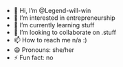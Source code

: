 - 👋 Hi, I’m @Legend-will-win
- 👀 I’m interested in entrepreneurship
- 🌱 I’m currently learning stuff
- 💞️ I’m looking to collaborate on .stuff
- 📫 How to reach me n/a :)
- 😄 Pronouns: she/her
- ⚡ Fun fact: no

<!---
Legend-will-win/Legend-will-win is a ✨ special ✨ repository because its `README.md` (this file) appears on your GitHub profile.
You can click the Preview link to take a look at your changes.
--->
